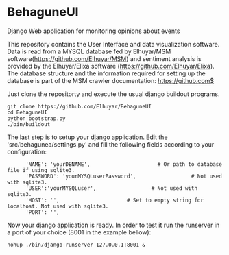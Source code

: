 # BehaguneUI

Django Web application for monitoring opinions about events

This repository contains the User Interface and data visualization software. Data is read from a MYSQL database fed by Elhuyar/MSM software(https://github.com/Elhuyar/MSM) and sentiment analysis is provided by the Elhuyar/Elixa software (https://github.com/Elhuyar/Elixa).
The database structure and the information required for setting up the database is part of the MSM crawler documentation: https://github.com$

Just clone the repositorty and execute the usual django buildout programs.

````shell
git clone https://github.com/Elhuyar/BehaguneUI
cd BehaguneUI
python bootstrap.py
./bin/buildout
````

The last step is to setup your django application. Edit the 'src/behagunea/settings.py' and fill the following fields according to your configuration:
```
      'NAME': 'yourDBNAME',                      # Or path to database file if using sqlite3. 
      'PASSWORD': 'yourMYSQLuserPassword',                  # Not used with sqlite3.
      'USER':'yourMYSQLuser',                  # Not used with sqlite3.
      'HOST': '',                      # Set to empty string for localhost. Not used with sqlite3.
      'PORT': '',  
```

Now your django application is ready. In order to test it run the runserver in a port of your choice (8001 in the example bellow):

````shell
nohup ./bin/django runserver 127.0.0.1:8001 &
````


